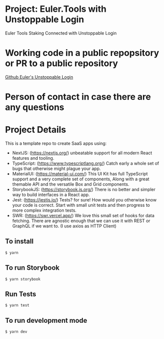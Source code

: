 # Project: Euler.Tools with Unstoppable Login

Euler Tools Staking Connected with Unstoppable Login

# Working code in a public repopsitory or PR to a public repository

[Github Euler's Unstoppable Login](https://github.com/eulertools/euler-unstoppable-login)

# Person of contact in case there are any questions

# Project Details

This is a template repo to create SaaS apps using:

- NextJS: (https://nextjs.org/) unbeatable support for all modern React features and tooling.
- TypeScript: (https://www.typescriptlang.org/) Catch early a whole set of bugs that otherwise might plague your app.
- MaterialUI: (https://material-ui.com/) This UI Kit has full TypeScript support and a very complete set of components, Along with a great themable API and the versatile Box and Grid components.
- StorybookJS: (https://storybook.js.org/) There is no better and simpler way to build interfaces in a React app.
- Jest: (https://jestjs.io/) Tests? for sure! How would you otherwise know your code is correct. Start with small unit tests and then progress to more complex integration tests.
- SWR: (https://swr.vercel.app/) We love this small set of hooks for data fetching. There are agnostic enough that we can use it with REST or GraphQL if we want to. (I use axios as HTTP Client)

## To install

```
$ yarn
```

## To run Storybook

```
$ yarn storybook
```

## Run Tests

```
$ yarn test
```

## To run development mode

```
$ yarn dev
```
